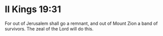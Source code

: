 # II Kings 19:31

For out of Jerusalem shall go a remnant, and out of Mount Zion a band of survivors. The zeal of the Lord will do this.
